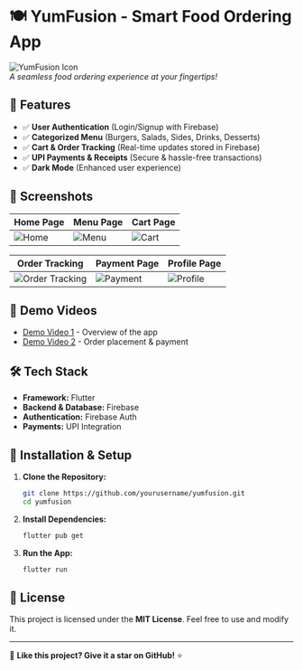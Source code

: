 # 🍽️ YumFusion - Smart Food Ordering App

![YumFusion Icon](/Users/vipulpawar/Desktop/flutter_projects/foodapp/lib/images/icon.png)  
*A seamless food ordering experience at your fingertips!*  

## 🚀 Features

- ✅ **User Authentication** (Login/Signup with Firebase)
- ✅ **Categorized Menu** (Burgers, Salads, Sides, Drinks, Desserts)
- ✅ **Cart & Order Tracking** (Real-time updates stored in Firebase)
- ✅ **UPI Payments & Receipts** (Secure & hassle-free transactions)
- ✅ **Dark Mode** (Enhanced user experience)

## 📸 Screenshots

| Home Page | Menu Page | Cart Page |
|-----------|----------|----------|
| ![Home](path/to/home_screen.png) | ![Menu](path/to/menu_screen.png) | ![Cart](path/to/cart_screen.png) |

| Order Tracking | Payment Page | Profile Page |
|---------------|-------------|-------------|
| ![Order Tracking](path/to/order_tracking.png) | ![Payment](path/to/payment_screen.png) | ![Profile](path/to/profile_screen.png) |

## 🎥 Demo Videos

- [Demo Video 1](path/to/demo_video1.mp4) - Overview of the app
- [Demo Video 2](path/to/demo_video2.mp4) - Order placement & payment

## 🛠️ Tech Stack

- **Framework:** Flutter
- **Backend & Database:** Firebase
- **Authentication:** Firebase Auth
- **Payments:** UPI Integration

## 📲 Installation & Setup

1. **Clone the Repository:**
   ```bash
   git clone https://github.com/yourusername/yumfusion.git
   cd yumfusion
   ```
2. **Install Dependencies:**
   ```bash
   flutter pub get
   ```
3. **Run the App:**
   ```bash
   flutter run
   ```

## 🐜 License

This project is licensed under the **MIT License**. Feel free to use and modify it.

---

🌟 **Like this project? Give it a star on GitHub!** ⭐
